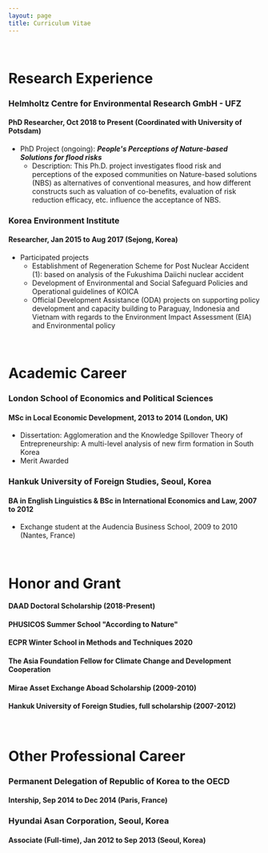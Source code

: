 ```yaml
---
layout: page
title: Curriculum Vitae 
---
```


<br/>


# Research Experience

### Helmholtz Centre for Environmental Research GmbH - UFZ
#### PhD Researcher, Oct 2018 to Present (Coordinated with University of Potsdam)

* PhD Project (ongoing): _**People's Perceptions of Nature-based Solutions for flood risks**_
  * Description: This Ph.D. project investigates flood risk and perceptions of the exposed communities on Nature-based solutions (NBS) as alternatives of conventional measures, and how different constructs such as valuation of co-benefits, evaluation of risk reduction efficacy, etc. influence the acceptance of NBS.

### Korea Environment Institute
#### Researcher,	Jan 2015 to Aug 2017 (Sejong, Korea)
* Participated projects
  * Establishment of Regeneration Scheme for Post Nuclear Accident (1): based on analysis of the Fukushima Daiichi nuclear accident
  * Development of Environmental and Social Safeguard Policies and Operational guidelines of KOICA
  * Official Development Assistance (ODA) projects on supporting policy development and capacity building to Paraguay, Indonesia and Vietnam with regards to the Environment Impact Assessment (EIA) and Environmental policy
<br/>


# Academic Career

### London School of Economics and Political Sciences
#### MSc in Local Economic Development, 2013 to 2014 (London, UK)

* Dissertation: Agglomeration and the Knowledge Spillover Theory of Entrepreneurship: A multi-level analysis of new firm formation in South Korea
* Merit Awarded

### Hankuk University of Foreign Studies, Seoul, Korea
#### BA in English Linguistics & BSc in International Economics and Law, 2007 to 2012
* Exchange student at the Audencia Business School, 2009 to 2010 (Nantes, France)
<br/>


# Honor and Grant
#### DAAD Doctoral Scholarship (2018-Present)
#### PHUSICOS Summer School "According to Nature"
#### ECPR Winter School in Methods and Techniques 2020
#### The Asia Foundation Fellow for Climate Change and Development Cooperation
#### Mirae Asset Exchange Aboad Scholarship (2009-2010)
#### Hankuk University of Foreign Studies, full scholarship (2007-2012)
<br/>


# Other Professional Career
### Permanent Delegation of Republic of Korea to the OECD
#### Intership, Sep 2014 to Dec 2014 (Paris, France)

### Hyundai Asan Corporation, Seoul, Korea
#### Associate (Full-time), Jan 2012 to Sep 2013 (Seoul, Korea)


